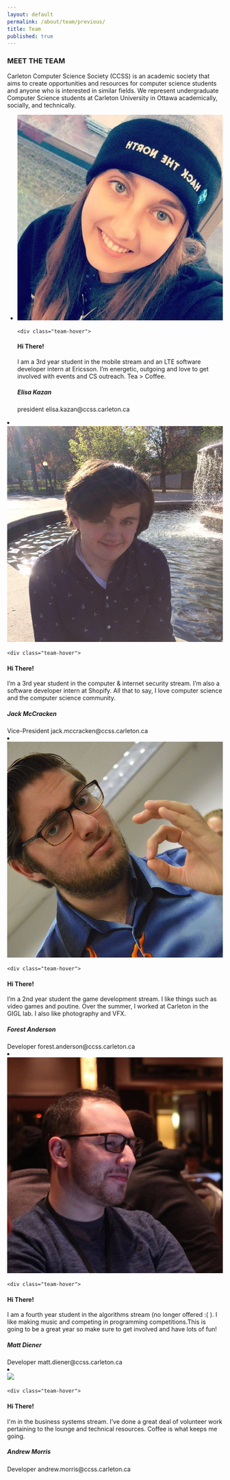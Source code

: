 ```yaml
---
layout: default
permalink: /about/team/previous/
title: Team
published: true
---
```



  <div class="heading-title text-center">
  <h3 class="text-uppercase">MEET THE TEAM </h3>
  <p class="p-top-30 half-txt">Carleton Computer Science Society (CCSS) is an academic society that aims to create opportunities and resources for computer science students and anyone who is interested in similar fields. We represent undergraduate Computer Science students at Carleton University in Ottawa academically, socially, and technically.</p>


<div class = "content-team">
<ul >


<!-- ----Person 1 -->
<li >
<div class="team-member">
    <div class="team-img" >
  <img src="./images/about-pics/elisa_kazan.jpg" class="img-responsive">
    </div>

    <div class="team-hover">
  <div class="desk">
  <h4>Hi There!</h4>
  <p>I am a 3rd year student in the mobile stream and an LTE software developer intern at Ericsson. I’m energetic, outgoing and love to get involved with events and CS outreach. Tea > Coffee.</p>
    </div>
        </div>


  <div class="team-title">
  <h5>Elisa Kazan</h5>
  <span>president <span> elisa.kazan@ccss.carleton.ca </span> </span>
      </div>
</div>
</li>

<!-- ----Person 2 -->
<li>
<div class="team-member">
    <div class="team-img">
  <img img src="./images/about-pics/jack_mccraken.jpg" class="img-responsive">
    </div>

    <div class="team-hover">
  <div class="desk">
  <h4>Hi There!</h4>
  <p>I’m a 3rd year student in the computer & internet security stream. I’m also a software developer intern at Shopify. All that to say, I love computer science and the computer science community.</p>
    </div>
        </div>


  <div class="team-title">
  <h5>Jack McCracken</h5>
  <span>Vice-President <span> jack.mccracken@ccss.carleton.ca </span> </span>
      </div>
</div>
</li>


<!-- ----Person 3 -->
<li>
<div class="team-member">
    <div class="team-img">
  <img img src="./images/about-pics/forest_anderson.jpg" class="img-responsive">
    </div>

    <div class="team-hover">
  <div class="desk">
  <h4>Hi There!</h4>
  <p>I’m a 2nd year student the game development stream. I like things such as video games and poutine. Over the summer, I worked at Carleton in the GIGL lab. I also like photography and VFX.</p>
    </div>
        </div>


  <div class="team-title">
  <h5>Forest Anderson</h5>
  <span>Developer <span> forest.anderson@ccss.carleton.ca </span> </span>
      </div>
</div>
</li>


<!-- ----Person 4 -->
<li>
<div class="team-member">
    <div class="team-img">
  <img img src="./images/about-pics/matt_diener.jpg" class="img-responsive">
    </div>

    <div class="team-hover">
  <div class="desk">
  <h4>Hi There!</h4>
  <p> I am a fourth year student in the algorithms stream (no longer offered :( ). I like making music and competing in programming competitions.This is going to be a great year so make sure to get involved and have lots of fun!</p>
    </div>
        </div>


  <div class="team-title">
  <h5>Matt Diener</h5>
  <span>Developer <span>matt.diener@ccss.carleton.ca</span> </span>
      </div>
</div>
</li>


<!-- ----Person 5 -->
<li>
<div class="team-member">
    <div class="team-img">
  <img img src="http://www.aspirehire.co.uk/aspirehire-co-uk/_img/profile.svg" class="img-responsive">
    </div>

    <div class="team-hover">
  <div class="desk">
  <h4>Hi There!</h4>
  <p>I'm in the business systems stream. I’ve done a great deal of volunteer work pertaining to the lounge and technical resources. Coffee is what keeps me going.</p>
    </div>
        </div>


  <div class="team-title">
  <h5>Andrew Morris</h5>
  <span>Developer<span> andrew.morris@ccss.carleton.ca </span> </span>
      </div>
</div>
</li>







</ul>
</div>
